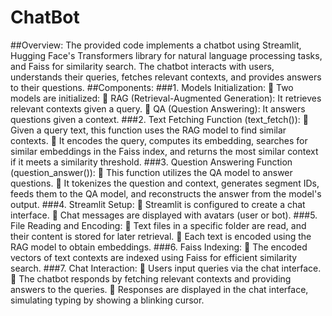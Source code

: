 # ChatBot
##Overview:
The provided code implements a chatbot using Streamlit, Hugging Face's Transformers library for natural language processing tasks, and Faiss for similarity search. The chatbot interacts with users, understands their queries, fetches relevant contexts, and provides answers to their questions.
##Components:
###1. Models Initialization:
 Two models are initialized:
 RAG (Retrieval-Augmented Generation): It retrieves relevant contexts given a query.
 QA (Question Answering): It answers questions given a context.
###2. Text Fetching Function (text_fetch()):
 Given a query text, this function uses the RAG model to find similar contexts.
 It encodes the query, computes its embedding, searches for similar embeddings in the Faiss index, and returns the most similar context if it meets a similarity threshold.
###3. Question Answering Function (question_answer()):
 This function utilizes the QA model to answer questions.
 It tokenizes the question and context, generates segment IDs, feeds them to the QA model, and reconstructs the answer from the model's output.
###4. Streamlit Setup:
 Streamlit is configured to create a chat interface.
 Chat messages are displayed with avatars (user or bot).
###5. File Reading and Encoding:
 Text files in a specific folder are read, and their content is stored for later retrieval.
 Each text is encoded using the RAG model to obtain embeddings.
###6. Faiss Indexing:
 The encoded vectors of text contexts are indexed using Faiss for efficient similarity search.
###7. Chat Interaction:
 Users input queries via the chat interface.
 The chatbot responds by fetching relevant contexts and providing answers to the queries.
 Responses are displayed in the chat interface, simulating typing by showing a blinking cursor.

